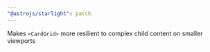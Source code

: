 ```yaml
---
"@astrojs/starlight": patch
---
```


Makes `<CardGrid>` more resilient to complex child content on smaller viewports
